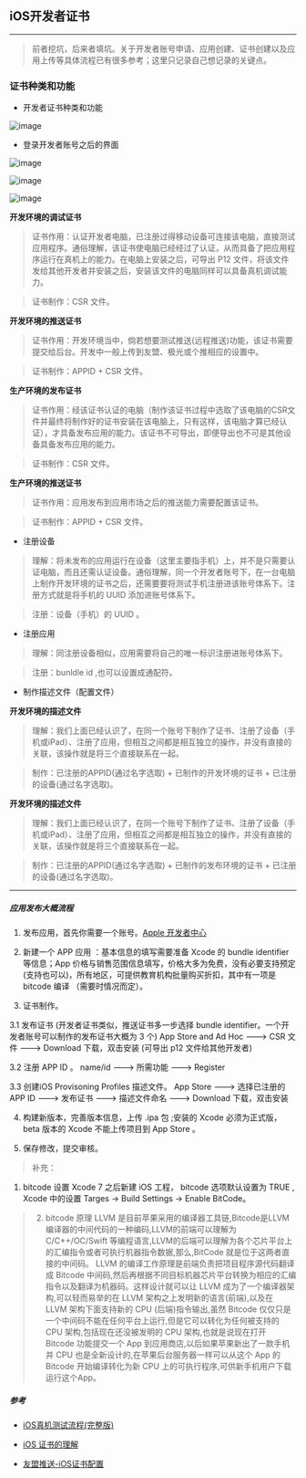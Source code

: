 ## iOS开发者证书
---

> 前者挖坑，后来者填坑。关于开发者账号申请、应用创建、证书创建以及应用上传等具体流程已有很多参考；这里只记录自己想记录的关键点。

### 证书种类和功能

* 开发者证书种类和功能

![image](https://github.com/itwyhuaing/OC-WYH/raw/master/iOS开发者证书/image/cer0.png)

* 登录开发者账号之后的界面

![image](https://github.com/itwyhuaing/OC-WYH/blob/master/iOS开发者证书/image/cer1.png)


![image](https://github.com/itwyhuaing/OC-WYH/blob/master/iOS开发者证书/image/cer2.png)


![image](https://github.com/itwyhuaing/OC-WYH/blob/master/iOS开发者证书/image/cer3.png)


**开发环境的调试证书**

> 证书作用：认证开发者电脑，已注册过得移动设备可连接该电脑，直接测试应用程序。通俗理解，该证书使电脑已经经过了认证，从而具备了把应用程序运行在真机上的能力。在电脑上安装之后，可导出 P12 文件，将该文件发给其他开发者并安装之后，安装该文件的电脑同样可以具备真机调试能力。

> 证书制作：CSR 文件。

**开发环境的推送证书**

> 证书作用：开发环境当中，倘若想要测试推送(远程推送)功能，该证书需要提交给后台。开发中一般上传到友盟、极光或个推相应的设置中。

> 证书制作：APPID + CSR 文件。

**生产环境的发布证书**

> 证书作用：经该证书认证的电脑（制作该证书过程中选取了该电脑的CSR文件并最终将制作好的证书安装在该电脑上，只有这样，该电脑才算已经认证），才具备发布应用的能力。该证书不可导出，即便导出也不可是其他设备具备发布应用的能力。

> 证书制作：CSR 文件。

**生产环境的推送证书**

> 证书作用：应用发布到应用市场之后的推送能力需要配置该证书。

> 证书制作：APPID + CSR 文件。


* 注册设备

> 理解：将未发布的应用运行在设备（这里主要指手机）上，并不是只需要认证电脑，而且还需认证设备。通俗理解，同一个开发者账号下，在一台电脑上制作开发环境的证书之后，还需要要将测试手机注册进该账号体系下。注册方式就是将手机的 UUID 添加进账号体系下。

> 注册：设备（手机）的 UUID 。

* 注册应用

> 理解：同注册设备相似，应用需要将自己的唯一标识注册进账号体系下。

> 注册：bunldle id ,也可以设置成通配符。

* 制作描述文件（配置文件）

**开发环境的描述文件**

> 理解：我们上面已经认识了，在同一个账号下制作了证书、注册了设备（手机或iPad）、注册了应用，但相互之间都是相互独立的操作，并没有直接的关联，该操作就是将三个直接联系在一起。

> 制作：已注册的APPID(通过名字选取) + 已制作的开发环境的证书 + 已注册的设备(通过名字选取)。

**开发环境的描述文件**

> 理解：我们上面已经认识了，在同一个账号下制作了证书、注册了设备（手机或iPad）、注册了应用，但相互之间都是相互独立的操作，并没有直接的关联，该操作就是将三个直接联系在一起。

> 制作：已注册的APPID(通过名字选取) + 已制作的发布环境的证书 + 已注册的设备(通过名字选取)。

---
##### 应用发布大概流程

1. 发布应用，首先你需要一个账号。[Apple 开发者中心](https://developer.apple.com)

2. 新建一个 APP 应用 ：基本信息的填写需要准备 Xcode 的 bundle identifier 等信息；App 价格与销售范围信息填写，价格大多为免费，没有必要支持预定(支持也可以)，所有地区，可提供教育机构批量购买折扣，其中有一项是 bitcode 编译 （需要时情况而定）。

3. 证书制作。

  3.1 发布证书 (开发者证书类似，推送证书多一步选择 bundle identifier。一个开发者账号可以制作的发布证书大概为 3 个)
App Store and Ad Hoc ---> CSR 文件 ---> Download 下载，双击安装 (可导出 p12 文件给其他开发者)

  3.2 注册 APP ID 。
name/id ---> 所需功能  ---> Register

  3.3 创建iOS Provisoning Profiles 描述文件。
App Store ---> 选择已注册的 APP ID ---> 发布证书 ---> 描述文件命名 ---> Download 下载，双击安装

4. 构建新版本，完善版本信息，上传 .ipa 包 ;安装的 Xcode 必须为正式版，beta 版本的 Xcode 不能上传项目到 App Store 。

5. 保存修改，提交审核。



> 补充：
1. bitcode 设置
Xcode 7 之后新建 iOS 工程， bitcode 选项默认设置为 TRUE , Xcode 中的设置 Targes -> Build Settings -> Enable BitCode。

> 2. bitcode 原理
LLVM 是目前苹果采用的编译器工具链,Bitcode是LLVM编译器的中间代码的一种编码,LLVM的前端可以理解为 C/C++/OC/Swift 等编程语言,LLVM的后端可以理解为各个芯片平台上的汇编指令或者可执行机器指令数据,那么,BitCode 就是位于这两者直接的中间码。
LLVM 的编译工作原理是前端负责把项目程序源代码翻译成 Bitcode 中间码,然后再根据不同目标机器芯片平台转换为相应的汇编指令以及翻译为机器码。这样设计就可以让 LLVM 成为了一个编译器架构,可以轻而易举的在 LLVM 架构之上发明新的语言(前端),以及在 LLVM 架构下面支持新的 CPU (后端)指令输出,虽然 Bitcode 仅仅只是一个中间码不能在任何平台上运行,但是它可以转化为任何被支持的 CPU 架构,包括现在还没被发明的 CPU 架构,也就是说现在打开 Bitcode 功能提交一个 App 到应用商店,以后如果苹果新出了一款手机并 CPU 也是全新设计的,在苹果后台服务器一样可以从这个 App 的 Bitcode 开始编译转化为新 CPU 上的可执行程序,可供新手机用户下载运行这个App。




##### 参考

* [iOS真机测试流程(完整版)](https://www.jianshu.com/p/ae7110f2f7d9)

* [iOS 证书的理解](https://www.jianshu.com/p/86748f895026)

* [友盟推送-iOS证书配置](https://developer.umeng.com/docs/66632/detail/66748)
